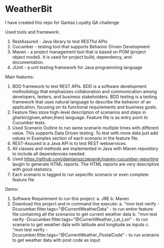 # WeatherBit
I have created this repo for Qantas Loyalty QA challenge

Used tools and framework:
1. RestAssured - Java library to test RESTful APIs
2. Cucumber - testing tool that supports Behavior Driven Development
3. Maven - a project management tool that is based on POM (project object model). It is used for project build, dependency, and documentation.
4. JUnit - a unit testing framework for Java programming language

Main features:
1. BDD framework to test REST APIs. BDD is a software development methodology that emphasizes collaboration and communication among developers, testers, and business stakeholders. BDD testing is a testing framework that uses natural language to describe the behavior of an application, focusing on its functional requirements and business goals.
2. Feature files store high-level description of scenarios and steps in gherkin(given,when,then) language. Feature file is as entry point to Cucumber tests.
3. Used Scenario Outline to run same scenario multiple times with different value. This supports Data Driven testing. To test with more data just add values in Examples section of each scenario in the feature file.
4. REST-Assured is a Java API is to test REST webservices. 
5. All classes and methods are implemented in Java with Maven repository to include all dependencies needed.
6. Used https://github.com/damianszczepanik/maven-cucumber-reporting lpugin to generate HTML reports. The HTML reports are very descriptive with good statistics.
7. Each scenario is tagged to run sepecific scenario or even complete feature file

Demo:
1. Software Requirement to run this project:
   a. JRE
   b. Maven
2. Download this project and in command line execute:
   a. "mvn test verify -Dcucumber.filter.tags="@CurrentWeatherData"  - to run entire feature file containing all the scenarios to get current weather data
   b. "mvn test verify -Dcucumber.filter.tags="@CurrentWeather_Lat_Lon" - to run scenario to get weather data with latitude and longitude as inputs
   c. "mvn test verify -Dcucumber.filter.tags="@CurrentWeather_PostalCode" - to run scenario to get weather data with post code as input
   
